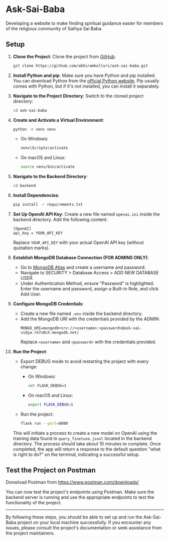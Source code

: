 # Ask-Sai-Baba

Developing a website to make finding spiritual guidance easier for members of the religious community of Sathya Sai Baba.

## Setup

1. **Clone the Project**:
   Clone the project from [GitHub](https://github.com/abhiramkolluri/ask-sai-baba.git):
   ```bash
   git clone https://github.com/abhiramkolluri/ask-sai-baba.git
   ```

2. **Install Python and pip**:
   Make sure you have Python and pip installed. You can download Python from the [official Python website](https://www.python.org/). Pip usually comes with Python, but if it's not installed, you can install it separately.

3. **Navigate to the Project Directory**:
   Switch to the cloned project directory:
   ```bash
   cd ask-sai-baba
   ```

4. **Create and Activate a Virtual Environment**:
   ```bash
   python -m venv venv
   ```
   - On Windows:
     ```bash
     venv\Scripts\activate
     ```
   - On macOS and Linux:
     ```bash
     source venv/bin/activate
     ```

5. **Navigate to the Backend Directory**:
   ```bash
   cd backend
   ```

6. **Install Dependencies**:
   ```bash
   pip install -r requirements.txt
   ```

7. **Set Up OpenAI API Key**:
   Create a new file named `openai.ini` inside the backend directory. Add the following content:
   ```
   [OpenAI]
   api_key = YOUR_API_KEY
   ```
   Replace `YOUR_API_KEY` with your actual OpenAI API key (without quotation marks).

8. **Establish MongoDB Database Connection (FOR ADMINS ONLY)**:
   - Go to [MongoDB Atlas](https://cloud.mongodb.com/) and create a username and password.
   - Navigate to SECURITY > Database Access > ADD NEW DATABASE USER.
   - Under Authentication Method, ensure "Password" is highlighted. Enter the username and password, assign a Built-in Role, and click Add User.

9. **Configure MongoDB Credentials**:
   - Create a new file named `.env` inside the backend directory.
   - Add the MongoDB URI with the credentials provided by the ADMIN:
     ```
     MONGO_URI=mongodb+srv://<username>:<password>@ask-sai-vidya.rk7x0ch.mongodb.net/
     ```
     Replace `<username>` and `<password>` with the credentials provided.

10. **Run the Project**:
    - Export DEBUG mode to avoid restarting the project with every change:
      - On Windows:
        ```bash
        set FLASK_DEBUG=1
        ```
      - On macOS and Linux:
        ```bash
        export FLASK_DEBUG=1
        ```

    - Run the project:
      ```bash
      flask run --port=8000
      ```

    This will initiate a process to create a new model on OpenAI using the training data found in `query_finetune.jsonl` located in the backend directory. The process should take about 10 minutes to complete. Once completed, the app will return a response to the default question "what is right to do?" on the terminal, indicating a successful setup.

## Test the Project on Postman
Donwload Postman from https://www.postman.com/downloads/

You can now test the project's endpoints using Postman. Make sure the backend server is running and use the appropriate endpoints to test the functionality of the project.

---

By following these steps, you should be able to set up and run the Ask-Sai-Baba project on your local machine successfully. If you encounter any issues, please consult the project's documentation or seek assistance from the project maintainers.
